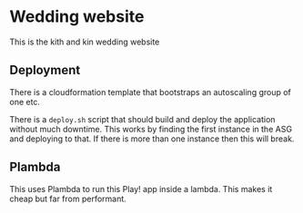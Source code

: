# Wedding website

This is the kith and kin wedding website

## Deployment

There is a cloudformation template that bootstraps an autoscaling group of one etc.

There is a `deploy.sh` script that should build and deploy the application without much downtime. This works by finding the first instance in the ASG and deploying to that. If there is more than one instance then this will break.

## Plambda

This uses Plambda to run this Play! app inside a lambda. This makes it cheap but far from performant.
